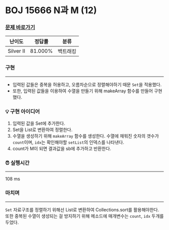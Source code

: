 # BOJ 15666 N과 M (12)
### [문제 바로가기](https://www.acmicpc.net/problem/15666)
| 난이도 | 정답률 | 분류 |
| ------ | ------ | ------ |
|  Silver II | 81.000% | 백트래킹 |


### 구현
---
- 입력된 값들은 중복을 허용하고, 오름차순으로 정렬해야하기 때문 `Set`을 적용했다.
- 또한, 입력된 값들을 이용하여 수열을 만들기 위해 makeArray 함수를 만들어 구현했다.

### 💡 구현 아이디어
1. 입력된 값을 Set에 추가한다.
2. Set을 List로 변환하여 정렬한다.
3. 수열을 생성하기 위해 `makeArray` 함수를 생성한다. 수열에 채워진 숫자의 갯수가 `count`이며, `idx`는 확인해야할 `setList`의 인덱스를 나타낸다. 
4. count가 M이 되면 결과값을 sb에 추가하고 반환한다.
  

### ⏰ 실행시간
---
108 ms


### 마치며
---
`Set` 자료구조를 정렬하기 위해선 List로 변환하여 Collections.sort를 활용해야한다.
또한 중복된 수열이 생성되는 걸 방지하기 위해 메소드에 매개변수는 `count`, `idx` 두개를 두었다.
